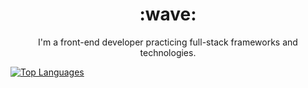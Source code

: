 <div align="center"> 
<h1>:wave:</h1> 
<p>I'm a front-end developer practicing full-stack frameworks and technologies.</p>


</div>

[![Top Languages](https://github-readme-stats.vercel.app/api/top-langs/?username=shallihan)](https://github.com/shallihan/github-readme-stats)
